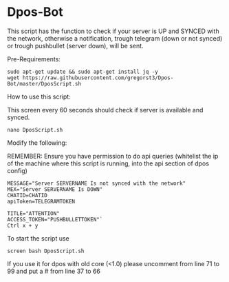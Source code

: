 # Dpos-Bot

This script has the function to check if your server is UP and SYNCED with the network, otherwise a notification, trough telegram (down or not synced) or trough pushbullet (server down), will be sent.

Pre-Requirements:

```
sudo apt-get update && sudo apt-get install jq -y
wget https://raw.githubusercontent.com/gregorst3/Dpos-Bot/master/DposScript.sh
```
How to use this script:

This screen every 60 seconds should check if server is available and synced.

`nano DposScript.sh`

Modify the following:

REMEMBER: Ensure you have permission to do api queries (whitelist the ip of the machine where this script is running, into the api section of dpos config)

```SRV=IPSERVER:PORT
MESSAGE="Server SERVERNAME Is not synced with the network"
MEX="Server SERVERNAME Is DOWN"
CHATID=CHATID
apiToken=TELEGRAMTOKEN

TITLE="ATTENTION"
ACCESS_TOKEN="PUSHBULLETTOKEN"`
Ctrl x + y
```
To start the script use 
```
screen bash DposScript.sh
```
If you use it for dpos with old core (<1.0) please uncomment from line 71 to 99 and put a # from line 37 to 66
